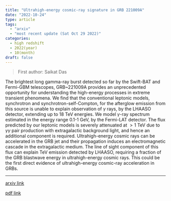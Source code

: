 ```yaml
---
title: "Ultrahigh-energy cosmic-ray signature in GRB 221009A"
date: "2022-10-24"
type: article
tags:
  - "arxiv"
  - "most recent update (Sat Oct 29 2022)"
categories:
  - high redshift
  - 2022(year)
  - 10(month)
draft: false
---
```


> First author: Saikat Das

 The brightest long gamma-ray burst detected so far by the Swift-BAT and
Fermi-GBM telescopes, GRB~221009A provides an unprecedented opportunity for
understanding the high-energy processes in extreme transient phenomena. We find
that the conventional leptonic models, synchrotron and
synchrotron-self-Compton, for the afterglow emission from this source is unable
to explain observation of $\gamma$ rays, by the LHAASO detector, extending up
to 18 TeV energies. We model $\gamma$-ray spectrum estimated in the energy
range 0.1-1 GeV, by the Fermi-LAT detector. The flux predicted by our leptonic
models is severely attenuated at $> 1$ TeV due to $\gamma\gamma$ pair
production with extragalactic background light, and hence an additional
component is required. Ultrahigh-energy cosmic rays can be accelerated in the
GRB jet and their propagation induces an electromagnetic cascade in the
extragalactic medium. The line of sight component of this flux can explain TeV
emission detected by LHAASO, requiring a fraction of the GRB blastwave energy
in ultrahigh-energy cosmic rays. This could be the first direct evidence of
ultrahigh-energy cosmic-ray acceleration in GRBs.

---
[arxiv link](http://arxiv.org/abs/2210.13349v1)

[pdf link](http://arxiv.org/pdf/2210.13349v1)